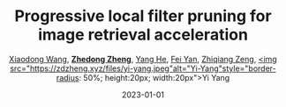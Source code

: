 ---
title: "Progressive local filter pruning for image retrieval acceleration"
collection: publications
permalink: /publication/Progress2023
date: 2023-01-01
doi: 
keywords: object re-identification,image retrieval,
venue: 'IEEE Transactions on Multimedia'
author: '<a href="https://zdzheng.xyz/authors/Xiaodong-Wang" class="author">Xiaodong Wang</a>, <strong><a href="https://zdzheng.xyz/authors/Zhedong-Zheng" class="author">Zhedong Zheng</a></strong>, <a href="https://zdzheng.xyz/authors/Yang-He" class="author">Yang He</a>, <a href="https://zdzheng.xyz/authors/Fei-Yan" class="author">Fei Yan</a>, <a href="https://zdzheng.xyz/authors/Zhiqiang-Zeng" class="author">Zhiqiang Zeng</a>, <a href="https://zdzheng.xyz/authors/Yi-Yang" class="author"><img src="https://zdzheng.xyz/files/yi-yang.jpeg"alt="Yi-Yang"style="border-radius: 50%; height:20px; width:20px">Yi Yang</a>'
sqlauthor: 'Xiaodong Wang, Zhedong Zheng, Yang He, Fei Yan, Zhiqiang Zeng, Yi Yang, '
citation: ' Xiaodong Wang,  Zhedong Zheng,  Yang He,  Fei Yan,  Zhiqiang Zeng,  Yi Yang, &quot;Progressive local filter pruning for image retrieval acceleration.&quot; IEEE Transactions on Multimedia, 2023.'
pub_year: '2023'
bib: >
    @article{wang2023progressive,<br>author = "Wang, Xiaodong and Zheng, Zhedong and He, Yang and Yan, Fei and Zeng, Zhiqiang and Yang, Yi",<br>title = "Progressive local filter pruning for image retrieval acceleration",<br>journal = "IEEE Transactions on Multimedia",<br>year = "2023"
    }

---